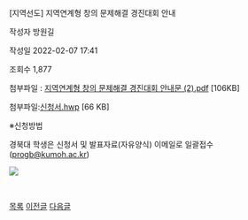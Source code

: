 



[지역선도] 지역연계형 창의 문제해결 경진대회 안내





작성자
방원길


작성일
2022-02-07 17:41


조회수
1,877


첨부파일 : [지역연계형 창의 문제해결 경진대회 안내문 (2).pdf](https://computer.knu.ac.kr/pack/bbs/down.php?f_name=Q0dUVllEWVZcVXdKcRUXblNAQw==&o_name=지역연계형창의문제해결경진대회안내문(2).pdf&tbl=Site_BBS_25) [106KB]  

첨부파일:[신청서.hwp](https://computer.knu.ac.kr/pack/bbs/down.php?f_name=QEdUVllEWVZcVXdKcRUXbktTVQ==&o_name=신청서.hwp&tbl=Site_BBS_25) [66 KB]


※신청방법  
  


경북대 학생은 신청서 및 발표자료(자유양식) 이메일로 일괄접수 (progb@kumoh.ac.kr)

  


![](https://computer.knu.ac.kr/_files/userfile/image20220207174032_qlhry.jpg)  


  


﻿  








[목록](https://computer.knu.ac.kr/06_sub/02_sub.html?key=&keyfield=&category=&page=1&bbs_code=Site_BBS_25)
[이전글](https://computer.knu.ac.kr/06_sub/02_sub.html?bbs_cmd=view&page=1&key=&keyfield=&category=&no=3694&bbs_code=Site_BBS_25)
[다음글](https://computer.knu.ac.kr/06_sub/02_sub.html?bbs_cmd=view&page=1&key=&keyfield=&category=&no=3696&bbs_code=Site_BBS_25)





